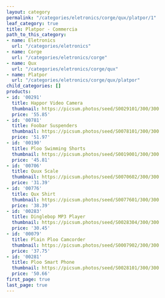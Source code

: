 ```yaml
---
layout: category
permalink: "/categories/eletronics/corge/qux/platpor/1"
leaf_category: true
title: Platpor - Commercia
path_to_this_category:
- name: Eletronics
  url: "/categories/eletronics"
- name: Corge
  url: "/categories/eletronics/corge"
- name: Qux
  url: "/categories/eletronics/corge/qux"
- name: Platpor
  url: "/categories/eletronics/corge/qux/platpor"
child_categories: []
products:
- id: '00291'
  title: Happor Video Camera
  thumbnail: https://picsum.photos/seed/S0029101/300/300
  price: '55.85'
- id: '00781'
  title: Foobar Suspenders
  thumbnail: https://picsum.photos/seed/S0078101/300/300
  price: '51.97'
- id: '00190'
  title: Ploo Swimming Shorts
  thumbnail: https://picsum.photos/seed/S0019001/300/300
  price: '45.81'
- id: '00706'
  title: Quux Scale
  thumbnail: https://picsum.photos/seed/S0070602/300/300
  price: '31.39'
- id: '00776'
  title: Qux Shirt
  thumbnail: https://picsum.photos/seed/S0077601/300/300
  price: '38.39'
- id: '00283'
  title: Dinglebop MP3 Player
  thumbnail: https://picsum.photos/seed/S0028304/300/300
  price: '30.45'
- id: '00079'
  title: Plain Ploo Camcorder
  thumbnail: https://picsum.photos/seed/S0007902/300/300
  price: '37.75'
- id: '00281'
  title: Ploo Smart Phone
  thumbnail: https://picsum.photos/seed/S0028101/300/300
  price: '50.66'
first_page: true
last_page: true
---
```

